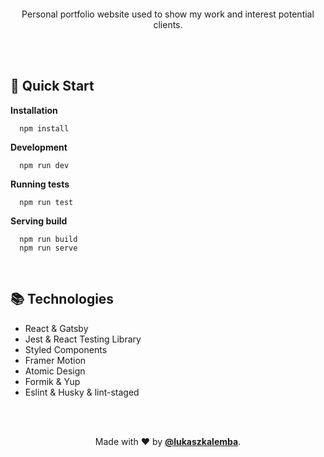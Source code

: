 <p align="center">
  <img src="https://user-images.githubusercontent.com/41954971/93707680-0be8d900-fb31-11ea-97a2-2007efae6cd0.png" alt="" />
</p>

<p align="center">
  Personal portfolio website used to show my work and interest potential clients.
</p>

<br/>
<br/>

## 🚀 Quick Start

**Installation**

```shell
  npm install
```

**Development**

```shell
  npm run dev
```

**Running tests**

```shell
  npm run test
```

**Serving build**

```shell
  npm run build
  npm run serve
```

<br/>

## 📚 Technologies

- React & Gatsby
- Jest & React Testing Library
- Styled Components
- Framer Motion
- Atomic Design
- Formik & Yup
- Eslint & Husky & lint-staged

<br/>
<br/>

<p align="center">
  Made with ❤ by <a href="https://github.com/lukaszkalemba"><b>@lukaszkalemba</b></a>.
</p>
